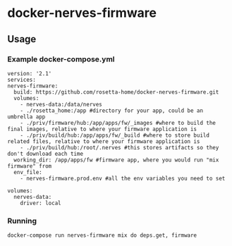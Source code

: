 # docker-nerves-firmware

## Usage

### Example docker-compose.yml
```
version: '2.1'
services:
nerves-firmware:
  build: https://github.com/rosetta-home/docker-nerves-firmware.git
  volumes:
    - nerves-data:/data/nerves
    - ./rosetta_home:/app #directory for your app, could be an umbrella app
    - ./priv/firmware/hub:/app/apps/fw/_images #where to build the final images, relative to where your firmware application is
    - ./priv/build/hub:/app/apps/fw/_build #where to store build related files, relative to where your firmware application is
    - ./priv/build/hub:/root/.nerves #this stores artifacts so they don't download each time
  working_dir: /app/apps/fw #firmware app, where you would run "mix firmware" from
  env_file:
    - nerves-firmware.prod.env #all the env variables you need to set

volumes:
  nerves-data:
    driver: local
```

### Running

`docker-compose run nerves-firmware mix do deps.get, firmware`
